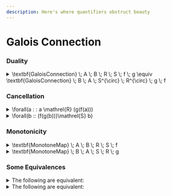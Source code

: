 ```yaml
---
description: Here's where quantifiers obstruct beauty
---
```


# Galois Connection

### Duality

<details>

<summary><span class="math">\textbf{GaloisConnection} \; A \; B \; R \; S \; f \; g \equiv \textbf{GaloisConnection} \; B \; A \; S^{\circ} \; R^{\circ} \; g \; f</span></summary>

***

```
sig A { R: set A, f: B }

sig B { S: set B, g: A }

check {
  GaloisConnection[A,B,R,S,f,g]
  iff
  GaloisConnection[B,A,~S,~R,g,f]
} for 10 expect 0
```

</details>

### Cancellation

<details>

<summary><span class="math">\forall(a : : a \mathrel{R} (g(f(a)))</span></summary>

***

$$\textbf{GaloisConnection} \; A \; B \; R \; S \; f \; g$$

***

```
sig A { R: set A, f: B }

sig B { S: set B, g: A }

check {
  { GaloisConnection[A,B,R,S,f,g]
  } implies {
    all a: A | a->g[f[a]] in R
  }
} for 10 expect 0
```

</details>

<details>

<summary><span class="math">\forall(b :: (f(g(b)))\mathrel{S} b)</span></summary>

***

$$\textbf{GaloisConnection} \; A \; B \; R \; S \; f \; g$$

***

```
sig A { R: set A, f: B }

sig B { S: set B, g: A }

check {
  { GaloisConnection[A,B,R,S,f,g]
  } implies {
    all b: B | f[g[b]]->b in S
  }
} for 10 expect 0
```

</details>

### Monotonicity

<details>

<summary><span class="math">\textbf{MonotoneMap} \; A \; B \; R \; S \; f</span></summary>

***

$$\textbf{GaloisConnection} \; A \; B \; R \; S \; f \; g$$

***

```
sig A { R: set A, f: B }

sig B { S: set B, g: A }

check {
  { GaloisConnection[A,B,R,S,f,g]
  } implies {
    MonotoneMap[A,B,R,S,f]
  }
} for 10 expect 0
```

</details>

<details>

<summary><span class="math">\textbf{MonotoneMap} \; B \; A \; S \;  R \; g</span></summary>

***

$$\textbf{GaloisConnection} \; A \; B \; R \; S \; f \; g$$

***

```
sig A { R: set A, f: B }

sig B { S: set B, g: A }

check {
  { GaloisConnection[A,B,R,S,f,g]
  } implies {
    MonotoneMap[B,A,S,R,g]
  }
} for 10 expect 0
```

</details>

### Some Equivalences

<details>

<summary>The following are equivalent:</summary>

1. $$R.x.(g.y)$$
2. $$S.(f.x).(f(g.y))$$
3. $$S.(f.x).y$$
4. $$R.(g(f.x)).(g.y)$$

***

$$\textbf{GaloisConnection} \; A \; B \; R \; S \; f \; g$$

***

```
sig A { R: set A, f: B }

sig B { S: set B, g: A }

check {
  { GaloisConnection[A,B,R,S,f,g]
  } implies {
    all x: A, y: B {
      x->g[y] in R implies f[x]->f[g[y]] in S
      f[x]->f[g[y]] in S implies f[x]->y in S
      f[x]->y in S implies g[f[x]]->g[y] in R
      g[f[x]]->g[y] in R implies x->g[y] in R
    }
  }
} for 10 expect 0
```

</details>

<details>

<summary>The following are equivalent:</summary>

1. $$R.(g.x).(g.y)$$
2. $$S.(f(g.x)).(f(g.y))$$
3. $$S.(f(g.x)).(y)$$

for all $$x,y \in B$$.

***

$$\textbf{GaloisConnection} \; A \; B \; R \; S \; f \; g$$

***

```
sig A { R: set A, f: B }

sig B { S: set B, g: A }

check {
  { GaloisConnection[A,B,R,S,f,g]
  } implies {
    all x,y: B {
      g[x]->g[y] in R implies f[g[x]]->f[g[y]] in S
      f[g[x]]->f[g[y]] in S implies f[g[x]]->y in S
      f[g[x]]->y in S implies g[x]->g[y] in R
    }
  }
} for 10 expect 0
```

</details>
